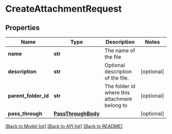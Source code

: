 # CreateAttachmentRequest


## Properties
Name | Type | Description | Notes
------------ | ------------- | ------------- | -------------
**name** | **str** | The name of the file | 
**description** | **str** | Optional description of the file. | [optional] 
**parent_folder_id** | **str** | The folder id where this attachment belong to | [optional] 
**pass_through** | [**PassThroughBody**](PassThroughBody.md) |  | [optional] 

[[Back to Model list]](../../README.md#documentation-for-models) [[Back to API list]](../../README.md#documentation-for-api-endpoints) [[Back to README]](../../README.md)


